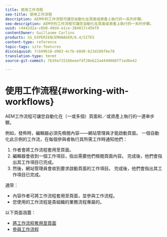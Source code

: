 ```yaml
---
title: 使用工作流程
seo-title: 使用工作流程
description: AEM中的工作流程可讓您自動化在頁面或資產上執行的一系列步驟。
seo-description: AEM中的工作流程可讓您自動化在頁面或資產上執行的一系列步驟。
uuid: c4442d2a-c6b0-49d4-a1ce-384017c45bf0
contentOwner: Guillaume Carlino
products: SG_EXPERIENCEMANAGER/6.4/SITES
content-type: reference
topic-tags: site-features
discoiquuid: 7cb99618-d903-4cfb-b0d9-b23d189f6e78
translation-type: tm+mt
source-git-commit: 7b39a715166eeefdf20eb22a4449068ff1ed0e42

---
```



# 使用工作流程{#working-with-workflows}

AEM工作流程可讓您自動化在（一或多個）頁面和／或資產上執行的一連串步驟。

例如，發佈時，編輯器必須先檢閱內容——網站管理員才能啟動頁面。 一個自動化此示例的工作流，在每個參與者執行其所需工作時通知他們：

1. 作者會將工作流程套用至頁面。
1. 編輯器會收到一個工作項目，指出需要他們檢閱頁面內容。 完成後，他們會指出其工作項目已完成。
1. 然後，網站管理員會收到要求啟動頁面的工作項目。 完成後，他們會指出其工作項目已完成。

通常：

* 內容作者可將工作流程套用至頁面，並參與工作流程。
* 您使用的工作流程是貴組織的業務流程專屬的。

以下頁面涵蓋：

* [將工作流程套用至頁面](/help/sites-authoring/workflows-applying.md)
* [參與工作流程](/help/sites-authoring/workflows-participating.md)

